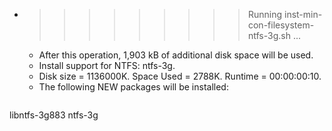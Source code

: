 * >>>>>>>>> Running inst-min-con-filesystem-ntfs-3g.sh ...
  * After this operation, 1,903 kB of additional disk space will be used.
  * Install support for NTFS: ntfs-3g.
  * Disk size = 1136000K. Space Used = 2788K. Runtime = 00:00:00:10.
  * The following NEW packages will be installed:
  ```bash
libntfs-3g883 ntfs-3g
  ```
